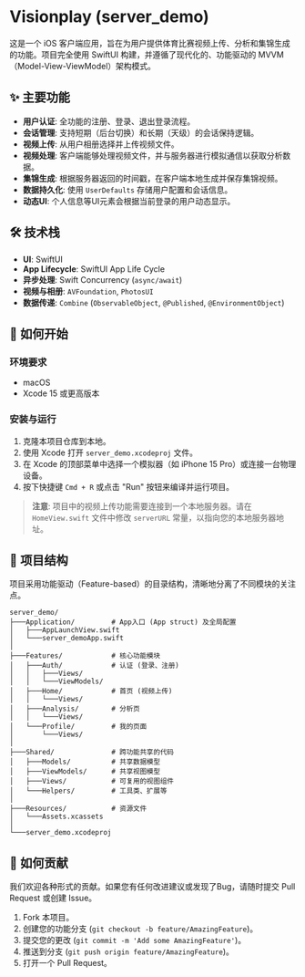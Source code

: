 # Visionplay (server_demo)

这是一个 iOS 客户端应用，旨在为用户提供体育比赛视频上传、分析和集锦生成的功能。项目完全使用 SwiftUI 构建，并遵循了现代化的、功能驱动的 MVVM（Model-View-ViewModel）架构模式。

## ✨ 主要功能

- **用户认证**: 全功能的注册、登录、退出登录流程。
- **会话管理**: 支持短期（后台切换）和长期（天级）的会话保持逻辑。
- **视频上传**: 从用户相册选择并上传视频文件。
- **视频处理**: 客户端能够处理视频文件，并与服务器进行模拟通信以获取分析数据。
- **集锦生成**: 根据服务器返回的时间戳，在客户端本地生成并保存集锦视频。
- **数据持久化**: 使用 `UserDefaults` 存储用户配置和会话信息。
- **动态UI**: 个人信息等UI元素会根据当前登录的用户动态显示。

## 🛠️ 技术栈

- **UI**: SwiftUI
- **App Lifecycle**: SwiftUI App Life Cycle
- **异步处理**: Swift Concurrency (`async/await`)
- **视频与相册**: `AVFoundation`, `PhotosUI`
- **数据传递**: `Combine` (`ObservableObject`, `@Published`, `@EnvironmentObject`)

## 🚀 如何开始

### 环境要求

- macOS
- Xcode 15 或更高版本

### 安装与运行

1.  克隆本项目仓库到本地。
2.  使用 Xcode 打开 `server_demo.xcodeproj` 文件。
3.  在 Xcode 的顶部菜单中选择一个模拟器（如 iPhone 15 Pro）或连接一台物理设备。
4.  按下快捷键 `Cmd + R` 或点击 "Run" 按钮来编译并运行项目。

> **注意**: 项目中的视频上传功能需要连接到一个本地服务器。请在 `HomeView.swift` 文件中修改 `serverURL` 常量，以指向您的本地服务器地址。

## 📂 项目结构

项目采用功能驱动（Feature-based）的目录结构，清晰地分离了不同模块的关注点。

```
server_demo/
├───Application/         # App入口 (App struct) 及全局配置
│   ├───AppLaunchView.swift
│   └───server_demoApp.swift
│
├───Features/            # 核心功能模块
│   ├───Auth/            # 认证 (登录、注册)
│   │   ├───Views/
│   │   └───ViewModels/
│   ├───Home/            # 首页 (视频上传)
│   │   └───Views/
│   ├───Analysis/        # 分析页
│   │   └───Views/
│   └───Profile/         # 我的页面
│       └───Views/
│
├───Shared/              # 跨功能共享的代码
│   ├───Models/          # 共享数据模型
│   ├───ViewModels/      # 共享视图模型
│   ├───Views/           # 可复用的视图组件
│   └───Helpers/         # 工具类、扩展等
│
├───Resources/           # 资源文件
│   └───Assets.xcassets
│
└───server_demo.xcodeproj
```

## 🤝 如何贡献

我们欢迎各种形式的贡献。如果您有任何改进建议或发现了Bug，请随时提交 Pull Request 或创建 Issue。

1.  Fork 本项目。
2.  创建您的功能分支 (`git checkout -b feature/AmazingFeature`)。
3.  提交您的更改 (`git commit -m 'Add some AmazingFeature'`)。
4.  推送到分支 (`git push origin feature/AmazingFeature`)。
5.  打开一个 Pull Request。
